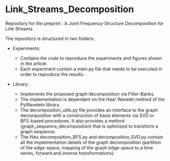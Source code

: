 # Link_Streams_Decomposition
Repository for the preprint : A Joint Frequency-Structure Decomposition for Link Streams

The repository is structured in two folders:
  - Experiments: <br/>
    * Contains the code to reproduce the experiments and figures shown in the article. <br/>
    * Each experiment contain a main.py file that needs to be executed in order to reproduce the results. <br/>
    
      
  - Library: <br/>
    * Implements the proposed graph decomposition via Filter-Banks. <br/>
    * The implementation is dependant on the Haar Wavelet method of the PyWavelets library. <br/>
    * The decomposition_utils.py file provides an interface to the graph decomposition with a construction of basis elements via SVD or BFS-based procedures. It also provides a method (graph_sequence_decomposition) that is optimized to transform a graph sequence. <br/>
    * The files decomposition_BFS.py and decomposition_SVD.py contain all the implementation details of the graph decomposition (partition of the edge-space, mapping of the graph edge-space to a time series, forward and inverse transformations).<br/>
